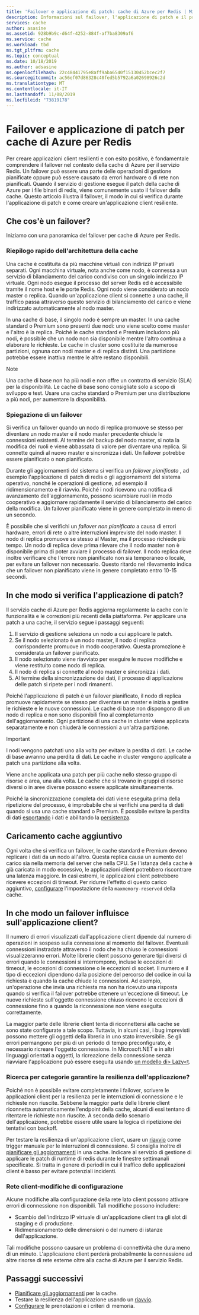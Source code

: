 ```yaml
---
title: 'Failover e applicazione di patch: cache di Azure per Redis | Microsoft Docs'
description: Informazioni sul failover, l'applicazione di patch e il processo di aggiornamento per cache di Azure per Redis.
services: cache
author: asasine
ms.assetid: 928b9b9c-d64f-4252-884f-af7ba8309af6
ms.service: cache
ms.workload: tbd
ms.tgt_pltfrm: cache
ms.topic: conceptual
ms.date: 10/18/2019
ms.author: adsasine
ms.openlocfilehash: 22c48441795e8aff9aba6540f15130452bcec2f7
ms.sourcegitcommit: ac56ef07d86328c40fed5b5792a6a02698926c2d
ms.translationtype: MT
ms.contentlocale: it-IT
ms.lasthandoff: 11/08/2019
ms.locfileid: "73819178"
---
```

# <a name="failover-and-patching-for-azure-cache-for-redis"></a>Failover e applicazione di patch per cache di Azure per Redis

Per creare applicazioni client resilienti e con esito positivo, è fondamentale comprendere il failover nel contesto della cache di Azure per il servizio Redis. Un failover può essere una parte delle operazioni di gestione pianificate oppure può essere causato da errori hardware o di rete non pianificati. Quando il servizio di gestione esegue il patch della cache di Azure per i file binari di redis, viene comunemente usato il failover della cache. Questo articolo illustra il failover, il modo in cui si verifica durante l'applicazione di patch e come creare un'applicazione client resiliente.

## <a name="what-is-a-failover"></a>Che cos'è un failover?

Iniziamo con una panoramica del failover per cache di Azure per Redis.

### <a name="a-quick-summary-of-cache-architecture"></a>Riepilogo rapido dell'architettura della cache

Una cache è costituita da più macchine virtuali con indirizzi IP privati separati. Ogni macchina virtuale, nota anche come nodo, è connessa a un servizio di bilanciamento del carico condiviso con un singolo indirizzo IP virtuale. Ogni nodo esegue il processo del server Redis ed è accessibile tramite il nome host e le porte Redis. Ogni nodo viene considerato un nodo master o replica. Quando un'applicazione client si connette a una cache, il traffico passa attraverso questo servizio di bilanciamento del carico e viene indirizzato automaticamente al nodo master.

In una cache di base, il singolo nodo è sempre un master. In una cache standard o Premium sono presenti due nodi: uno viene scelto come master e l'altro è la replica. Poiché le cache standard e Premium includono più nodi, è possibile che un nodo non sia disponibile mentre l'altro continua a elaborare le richieste. Le cache in cluster sono costituite da numerose partizioni, ognuna con nodi master e di replica distinti. Una partizione potrebbe essere inattiva mentre le altre restano disponibili.

> [!NOTE]
> Una cache di base non ha più nodi e non offre un contratto di servizio (SLA) per la disponibilità. Le cache di base sono consigliate solo a scopo di sviluppo e test. Usare una cache standard o Premium per una distribuzione a più nodi, per aumentare la disponibilità.

### <a name="explanation-of-a-failover"></a>Spiegazione di un failover

Si verifica un failover quando un nodo di replica promuove se stesso per diventare un nodo master e il nodo master precedente chiude le connessioni esistenti. Al termine del backup del nodo master, si nota la modifica dei ruoli e viene abbassata di valore per diventare una replica. Si connette quindi al nuovo master e sincronizza i dati. Un failover potrebbe essere pianificato o non pianificato.

Durante gli aggiornamenti del sistema si verifica un *failover pianificato* , ad esempio l'applicazione di patch di redis o gli aggiornamenti del sistema operativo, nonché le operazioni di gestione, ad esempio il ridimensionamento e il riavvio. Poiché i nodi ricevono una notifica di avanzamento dell'aggiornamento, possono scambiare ruoli in modo cooperativo e aggiornare rapidamente il servizio di bilanciamento del carico della modifica. Un failover pianificato viene in genere completato in meno di un secondo.

È possibile che si verifichi un *failover non pianificato* a causa di errori hardware, errori di rete o altre interruzioni impreviste del nodo master. Il nodo di replica promuove se stesso al Master, ma il processo richiede più tempo. Un nodo di replica deve prima rilevare che il nodo master non è disponibile prima di poter avviare il processo di failover. Il nodo replica deve inoltre verificare che l'errore non pianificato non sia temporaneo o locale, per evitare un failover non necessario. Questo ritardo nel rilevamento indica che un failover non pianificato viene in genere completato entro 10-15 secondi.

## <a name="how-does-patching-occur"></a>In che modo si verifica l'applicazione di patch?

Il servizio cache di Azure per Redis aggiorna regolarmente la cache con le funzionalità e le correzioni più recenti della piattaforma. Per applicare una patch a una cache, il servizio segue i passaggi seguenti:

1. Il servizio di gestione seleziona un nodo a cui applicare le patch.
1. Se il nodo selezionato è un nodo master, il nodo di replica corrispondente promuove in modo cooperativo. Questa promozione è considerata un failover pianificato.
1. Il nodo selezionato viene riavviato per eseguire le nuove modifiche e viene restituito come nodo di replica.
1. Il nodo di replica si connette al nodo master e sincronizza i dati.
1. Al termine della sincronizzazione dei dati, il processo di applicazione delle patch si ripete per i nodi rimanenti.

Poiché l'applicazione di patch è un failover pianificato, il nodo di replica promuove rapidamente se stesso per diventare un master e inizia a gestire le richieste e le nuove connessioni. Le cache di base non dispongono di un nodo di replica e non sono disponibili fino al completamento dell'aggiornamento. Ogni partizione di una cache in cluster viene applicata separatamente e non chiuderà le connessioni a un'altra partizione.

> [!IMPORTANT]
> I nodi vengono patchati uno alla volta per evitare la perdita di dati. Le cache di base avranno una perdita di dati. Le cache in cluster vengono applicate a patch una partizione alla volta.

Viene anche applicata una patch per più cache nello stesso gruppo di risorse e area, una alla volta.  Le cache che si trovano in gruppi di risorse diversi o in aree diverse possono essere applicate simultaneamente.

Poiché la sincronizzazione completa dei dati viene eseguita prima della ripetizione del processo, è improbabile che si verifichi una perdita di dati quando si usa una cache standard o Premium. È possibile evitare la perdita di dati [esportando](cache-how-to-import-export-data.md#export) i dati e abilitando la [persistenza](cache-how-to-premium-persistence.md).

## <a name="additional-cache-load"></a>Caricamento cache aggiuntivo

Ogni volta che si verifica un failover, le cache standard e Premium devono replicare i dati da un nodo all'altro. Questa replica causa un aumento del carico sia nella memoria del server che nella CPU. Se l'istanza della cache è già caricata in modo eccessivo, le applicazioni client potrebbero riscontrare una latenza maggiore. In casi estremi, le applicazioni client potrebbero ricevere eccezioni di timeout. Per ridurre l'effetto di questo carico aggiuntivo, [configurare](cache-configure.md#memory-policies) l'impostazione della `maxmemory-reserved` della cache.

## <a name="how-does-a-failover-affect-my-client-application"></a>In che modo un failover influisce sull'applicazione client?

Il numero di errori visualizzati dall'applicazione client dipende dal numero di operazioni in sospeso sulla connessione al momento del failover. Eventuali connessioni instradate attraverso il nodo che ha chiuso le connessioni visualizzeranno errori. Molte librerie client possono generare tipi diversi di errori quando le connessioni si interrompono, incluse le eccezioni di timeout, le eccezioni di connessione o le eccezioni di socket. Il numero e il tipo di eccezioni dipendono dalla posizione del percorso del codice in cui la richiesta è quando la cache chiude le connessioni. Ad esempio, un'operazione che invia una richiesta ma non ha ricevuto una risposta quando si verifica il failover potrebbe ottenere un'eccezione di timeout. Le nuove richieste sull'oggetto connessione chiuso ricevono le eccezioni di connessione fino a quando la riconnessione non viene eseguita correttamente.

La maggior parte delle librerie client tenta di riconnettersi alla cache se sono state configurate a tale scopo. Tuttavia, in alcuni casi, i bug imprevisti possono mettere gli oggetti della libreria in uno stato irreversibile. Se gli errori permangono per più di un periodo di tempo preconfigurato, è necessario ricreare l'oggetto connessione. In Microsoft.NET e in altri linguaggi orientati a oggetti, la ricreazione della connessione senza riavviare l'applicazione può essere eseguita usando [un modello di\> Lazy\<t](https://gist.github.com/JonCole/925630df72be1351b21440625ff2671f#reconnecting-with-lazyt-pattern).

### <a name="how-do-i-make-my-application-resilient"></a>Ricerca per categorie garantire la resilienza dell'applicazione?

Poiché non è possibile evitare completamente i failover, scrivere le applicazioni client per la resilienza per le interruzioni di connessione e le richieste non riuscite. Sebbene la maggior parte delle librerie client riconnetta automaticamente l'endpoint della cache, alcuni di essi tentano di ritentare le richieste non riuscite. A seconda dello scenario dell'applicazione, potrebbe essere utile usare la logica di ripetizione dei tentativi con backoff.

Per testare la resilienza di un'applicazione client, usare un [riavvio](cache-administration.md#reboot) come trigger manuale per le interruzioni di connessione. Si consiglia inoltre di [pianificare gli aggiornamenti](cache-administration.md#schedule-updates) in una cache. Indicare al servizio di gestione di applicare le patch di runtime di redis durante le finestre settimanali specificate. Si tratta in genere di periodi in cui il traffico delle applicazioni client è basso per evitare potenziali incidenti.

### <a name="client-network-configuration-changes"></a>Rete client-modifiche di configurazione

Alcune modifiche alla configurazione della rete lato client possono attivare errori di connessione non disponibili. Tali modifiche possono includere:

- Scambio dell'indirizzo IP virtuale di un'applicazione client tra gli slot di staging e di produzione.
- Ridimensionamento delle dimensioni o del numero di istanze dell'applicazione.

Tali modifiche possono causare un problema di connettività che dura meno di un minuto. L'applicazione client perderà probabilmente la connessione ad altre risorse di rete esterne oltre alla cache di Azure per il servizio Redis.

## <a name="next-steps"></a>Passaggi successivi

- [Pianificare gli aggiornamenti](cache-administration.md#schedule-updates) per la cache.
- Testare la resilienza dell'applicazione usando un [riavvio](cache-administration.md#reboot).
- [Configurare](cache-configure.md#memory-policies) le prenotazioni e i criteri di memoria.

